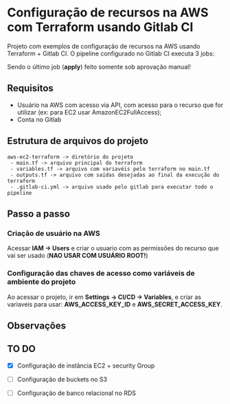 # Configuração de recursos na AWS com Terraform usando Gitlab CI
Projeto com exemplos de configuração de recursos na AWS usando Terraform + Gitlab CI.
O pipeline configurado no Gitlab CI executa 3 jobs:

<imagem aqui>
  
 Sendo o último job (**apply**) feito somente sob aprovação manual!
 

## Requisitos

* Usuário na AWS com acesso via API, com acesso para o recurso que for utilizar (ex: para EC2 usar AmazonEC2FullAccess);
* Conta no Gitlab

## Estrutura de arquivos do projeto
```
aws-ec2-terraform -> diretório do projeto
 - main.tf -> arquivo principal do terraform
 - variables.tf -> arquivo com variavéis pelo terraform no main.tf
 - outputs.tf -> arquivo com saídas desejadas ao final da execução do terraform
 - .gitlab-ci.yml -> arquivo usado pelo gitlab para executar todo o pipeline
```

## Passo a passo
### Criação de usuário na AWS
Acessar **IAM -> Users** e criar o usuario com as permissões do recurso que vai ser usado (**NAO USAR COM USUÁRIO ROOT!**) 
### Configuração das chaves de acesso como variáveis de ambiente do projeto
Ao acessar o projeto, ir em **Settings -> CI/CD -> Variables**, e criar as variaveis para usar: **AWS_ACCESS_KEY_ID** e **AWS_SECRET_ACCESS_KEY**.


## Observações


## TO DO
- [x] Configuração de instância EC2 + security Group
- [ ] Configuração de buckets no S3
- [ ] Configuração de banco relacional no RDS




